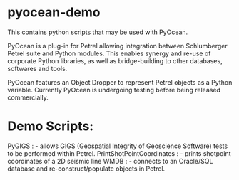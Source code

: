 # pyocean-demo
This contains python scripts that may be used with PyOcean.

PyOcean is a plug-in for Petrel allowing integration between Schlumberger Petrel suite and Python modules.
This enables synergy and re-use of corporate Python libraries, as well as bridge-building to other databases, softwares and tools.

PyOcean features an Object Dropper to represent Petrel objects as a Python variable. Currently PyOcean is undergoing testing before being released commercially.

Demo Scripts:
=============
PyGIGS                    : - allows GIGS (Geospatial Integrity of Geoscience Software) tests to be performed within Petrel.
PrintShotPointCoordinates : - prints shotpoint coordinates of a 2D seismic line
WMDB                      : - connects to an Oracle/SQL database and re-construct/populate objects in Petrel.
